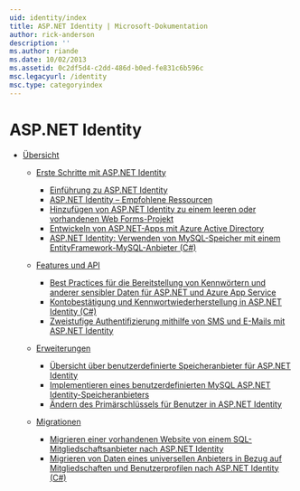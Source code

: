 ```yaml
---
uid: identity/index
title: ASP.NET Identity | Microsoft-Dokumentation
author: rick-anderson
description: ''
ms.author: riande
ms.date: 10/02/2013
ms.assetid: 0c2df5d4-c2dd-486d-b0ed-fe831c6b596c
msc.legacyurl: /identity
msc.type: categoryindex
---
```

<a name="aspnet-identity"></a>ASP.NET Identity
====================
- [Übersicht](overview/index.md)

    - [Erste Schritte mit ASP.NET Identity](overview/getting-started/index.md)

        - [Einführung zu ASP.NET Identity](overview/getting-started/introduction-to-aspnet-identity.md)
        - [ASP.NET Identity – Empfohlene Ressourcen](overview/getting-started/aspnet-identity-recommended-resources.md)
        - [Hinzufügen von ASP.NET Identity zu einem leeren oder vorhandenen Web Forms-Projekt](overview/getting-started/adding-aspnet-identity-to-an-empty-or-existing-web-forms-project.md)
        - [Entwickeln von ASP.NET-Apps mit Azure Active Directory](overview/getting-started/developing-aspnet-apps-with-windows-azure-active-directory.md)
        - [ASP.NET Identity: Verwenden von MySQL-Speicher mit einem EntityFramework-MySQL-Anbieter (C#)](overview/getting-started/aspnet-identity-using-mysql-storage-with-an-entityframework-mysql-provider.md)
    - [Features und API](overview/features-api/index.md)

        - [Best Practices für die Bereitstellung von Kennwörtern und anderer sensibler Daten für ASP.NET und Azure App Service](overview/features-api/best-practices-for-deploying-passwords-and-other-sensitive-data-to-aspnet-and-azure.md)
        - [Kontobestätigung und Kennwortwiederherstellung in ASP.NET Identity (C#)](overview/features-api/account-confirmation-and-password-recovery-with-aspnet-identity.md)
        - [Zweistufige Authentifizierung mithilfe von SMS und E-Mails mit ASP.NET Identity](overview/features-api/two-factor-authentication-using-sms-and-email-with-aspnet-identity.md)
    - [Erweiterungen](overview/extensibility/index.md)

        - [Übersicht über benutzerdefinierte Speicheranbieter für ASP.NET Identity](overview/extensibility/overview-of-custom-storage-providers-for-aspnet-identity.md)
        - [Implementieren eines benutzerdefinierten MySQL ASP.NET Identity-Speicheranbieters](overview/extensibility/implementing-a-custom-mysql-aspnet-identity-storage-provider.md)
        - [Ändern des Primärschlüssels für Benutzer in ASP.NET Identity](overview/extensibility/change-primary-key-for-users-in-aspnet-identity.md)
    - [Migrationen](overview/migrations/index.md)

        - [Migrieren einer vorhandenen Website von einem SQL-Mitgliedschaftsanbieter nach ASP.NET Identity](overview/migrations/migrating-an-existing-website-from-sql-membership-to-aspnet-identity.md)
        - [Migrieren von Daten eines universellen Anbieters in Bezug auf Mitgliedschaften und Benutzerprofilen nach ASP.NET Identity (C#)](overview/migrations/migrating-universal-provider-data-for-membership-and-user-profiles-to-aspnet-identity.md)
